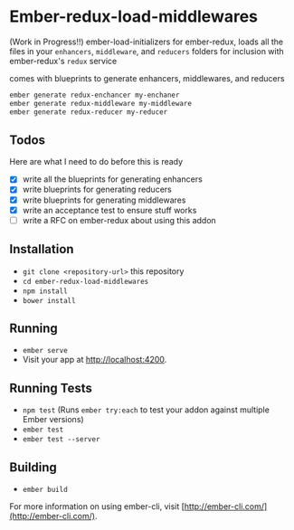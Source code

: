 # Ember-redux-load-middlewares

(Work in Progress!!)
ember-load-initializers for ember-redux, loads all the files in your `enhancers`, `middleware`, and `reducers` folders for inclusion with ember-redux's `redux` service

comes with blueprints to generate enhancers, middlewares, and reducers

```bash
ember generate redux-enchancer my-enchaner
ember generate redux-middleware my-middleware
ember generate redux-reducer my-reducer
```
## Todos
Here are what I need to do before this is ready

- [x] write all the blueprints for generating enhancers
- [x] write blueprints for generating reducers
- [x] write blueprints for generating middlewares
- [x] write an acceptance test to ensure stuff works
- [ ] write a RFC on ember-redux about using this addon

## Installation

* `git clone <repository-url>` this repository
* `cd ember-redux-load-middlewares`
* `npm install`
* `bower install`

## Running

* `ember serve`
* Visit your app at [http://localhost:4200](http://localhost:4200).

## Running Tests

* `npm test` (Runs `ember try:each` to test your addon against multiple Ember versions)
* `ember test`
* `ember test --server`

## Building

* `ember build`

For more information on using ember-cli, visit [http://ember-cli.com/](http://ember-cli.com/).
